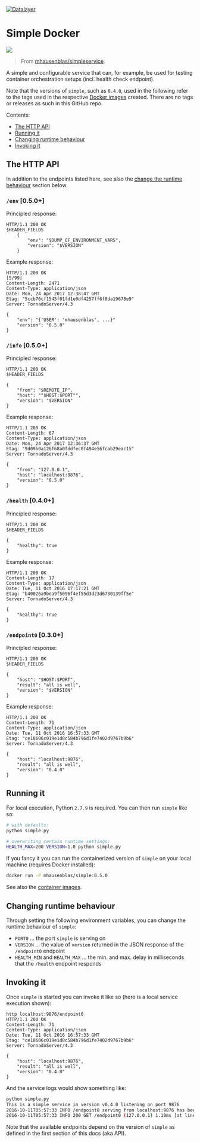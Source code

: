 [![Datalayer](https://raw.githubusercontent.com/datalayer/datalayer/main/res/logo/datalayer-25.svg?sanitize=true)](https://datalayer.io)

# Simple Docker

[![](https://images.microbadger.com/badges/image/datalayer/simple.svg)](https://microbadger.com/images/datalayer/simple "Get your own image badge on microbadger.com")

> From [mhausenblas/simpleservice](https://github.com/mhausenblas/simpleservice).

A simple and configurable service that can, for example, be used for testing container orchestration setups (incl. health check endpoint).

Note that the versions of `simple`, such as `0.4.0`, used in the following refer to the tags used in the respective [Docker images](https://hub.docker.com/r/mhausenblas/simple/tags/) created. There are no tags or releases as such in this GitHub repo.

Contents:

+ [The HTTP API](#the-http-api)
+ [Running it](#running-it)
+ [Changing runtime behaviour](#changing-runtime-behaviour)
+ [Invoking it](#invoking-it)

## The HTTP API

In addition to the endpoints listed here, see also the [change the runtime behaviour](#changing-runtime-behaviour) section below. 

### `/env` [0.5.0+]

Principled response:

```
HTTP/1.1 200 OK
$HEADER_FIELDS
    {
        "env": "$DUMP_OF_ENVIRONMENT_VARS",
        "version": "$VERSION"
    }
```

Example response:

```
HTTP/1.1 200 OK                                                                                                                                                             [5/99]
Content-Length: 2471
Content-Type: application/json
Date: Mon, 24 Apr 2017 12:38:47 GMT
Etag: "5ccb76cf1545f01fd1e0df4257ff6f8da19678e9"
Server: TornadoServer/4.3

{
    "env": "{'USER': 'mhausenblas', ...}"
    "version": "0.5.0"
}    
```

### `/info` [0.5.0+]

Principled response:

```
HTTP/1.1 200 OK
$HEADER_FIELDS

{
    "from": "$REMOTE_IP",
    "host": ""$HOST:$PORT"",
    "version": "$VERSION"
}
```

Example response:

```
HTTP/1.1 200 OK
Content-Length: 67
Content-Type: application/json
Date: Mon, 24 Apr 2017 12:36:37 GMT
Etag: "9d09b0a126f68a0fddfec0f494e56fcab29eac15"
Server: TornadoServer/4.3

{
    "from": "127.0.0.1",
    "host": "localhost:9876",
    "version": "0.5.0"
}
```

### `/health` [0.4.0+]

Principled response:

```
HTTP/1.1 200 OK
$HEADER_FIELDS

{
    "healthy": true
}
```

Example response:

```
HTTP/1.1 200 OK
Content-Length: 17
Content-Type: application/json
Date: Tue, 11 Oct 2016 17:17:21 GMT
Etag: "b40026a9bea9f5096f4ef55d3d23d6730139ff5e"
Server: TornadoServer/4.3

{
    "healthy": true
}
```

### `/endpoint0` [0.3.0+]

Principled response:

```
HTTP/1.1 200 OK
$HEADER_FIELDS

{
    "host": "$HOST:$PORT",
    "result": "all is well",
    "version": "$VERSION"
}
```

Example response:

```
HTTP/1.1 200 OK
Content-Length: 71
Content-Type: application/json
Date: Tue, 11 Oct 2016 16:57:33 GMT
Etag: "ce18606c019e1d8c584b796d1fe7402d9767b9b6"
Server: TornadoServer/4.3

{
    "host": "localhost:9876",
    "result": "all is well",
    "version": "0.4.0"
}
```

## Running it

For local execution, Python `2.7.9` is required. You can then run `simple` like so:

```bash
# with defaults:
python simple.py

# overwriting certain runtime settings:
HEALTH_MAX=200 VERSION=1.0 python simple.py
```

If you fancy it you can run the containerized version of `simple` on your local machine (requires Docker installed):

```bash
docker run -P mhausenblas/simple:0.5.0
```

See also the [container images](https://hub.docker.com/r/mhausenblas/simple/tags/).

## Changing runtime behaviour

Through setting the following environment variables, you can change the runtime behaviour of `simple`:

- `PORT0` ... the port `simple` is serving on
- `VERSION` ... the value of `version` returned in the JSON response of the `/endpoint0` endpoint
- `HEALTH_MIN` and `HEALTH_MAX` ... the min. and max. delay in milliseconds that the `/health` endpoint responds

## Invoking it

Once `simple` is started you can invoke it like so (here is a local service execution shown):

```
http localhost:9876/endpoint0
HTTP/1.1 200 OK
Content-Length: 71
Content-Type: application/json
Date: Tue, 11 Oct 2016 16:57:33 GMT
Etag: "ce18606c019e1d8c584b796d1fe7402d9767b9b6"
Server: TornadoServer/4.3

{
    "host": "localhost:9876",
    "result": "all is well",
    "version": "0.4.0"
}
```

And the service logs would show something like:

```bash
python simple.py
This is a simple service in version v0.4.0 listening on port 9876
2016-10-11T05:57:33 INFO /endpoint0 serving from localhost:9876 has been invoked from 127.0.0.1 [at line 58]
2016-10-11T05:57:33 INFO 200 GET /endpoint0 (127.0.0.1) 1.10ms [at line 1946]
```

Note that the available endpoints depend on the version of `simple` as defined in the first section of this docs (aka API).
